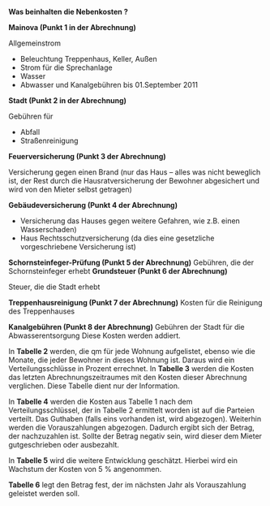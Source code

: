 ﻿**Was beinhalten die Nebenkosten ?**

**Mainova (Punkt 1 in der Abrechnung)**

Allgemeinstrom 

- Beleuchtung Treppenhaus, Keller, Außen
- Strom für die Sprechanlage
- Wasser
- Abwasser und Kanalgebühren bis 01.September 2011

**Stadt (Punkt 2 in der Abrechnung)**

Gebühren für

- Abfall 
- Straßenreinigung

**Feuerversicherung (Punkt 3 der Abrechnung)**

Versicherung gegen einen Brand (nur das Haus – alles was nicht beweglich ist, der Rest durch die Hausratversicherung der Bewohner abgesichert und wird von den Mieter selbst getragen)

**Gebäudeversicherung (Punkt 4 der Abrechnung)**

- Versicherung das Hauses gegen weitere Gefahren, wie z.B. einen Wasserschaden)
- Haus Rechtsschutzversicherung (da dies eine gesetzliche vorgeschriebene Versicherung ist)

**Schornsteinfeger-Prüfung (Punkt 5 der Abrechnung)** Gebühren, die der Schornsteinfeger erhebt **Grundsteuer (Punkt 6 der Abrechnung)**

Steuer, die die Stadt erhebt

**Treppenhausreinigung (Punkt 7 der Abrechnung)** Kosten für die Reinigung des Treppenhauses

**Kanalgebühren (Punkt 8 der Abrechnung)** Gebühren der Stadt für die Abwasserentsorgung Diese Kosten werden addiert. 

In **Tabelle 2** werden, die qm für jede Wohnung aufgelistet, ebenso wie die Monate, die jeder Bewohner in dieses Wohnung ist. Daraus wird ein Verteilungsschlüsse in Prozent errechnet. In **Tabelle 3** werden die Kosten das letzten Abrechnungszeitraumes mit den Kosten dieser Abrechnung verglichen. Diese Tabelle dient nur der Information.

In **Tabelle 4** werden die Kosten aus Tabelle 1 nach dem Verteilungsschlüssel, der in Tabelle 2 ermittelt worden ist auf die Parteien verteilt. Das Guthaben (falls eins vorhanden ist, wird abgezogen). Weiterhin werden die Vorauszahlungen abgezogen. Dadurch ergibt sich der Betrag, der nachzuzahlen ist. Sollte der Betrag negativ sein, wird dieser dem Mieter gutgeschrieben oder ausbezahlt.

In **Tabelle 5** wird die weitere Entwicklung geschätzt. Hierbei wird ein Wachstum der Kosten von 5 % angenommen. 

**Tabelle 6** legt den Betrag fest, der im nächsten Jahr als Vorauszahlung geleistet werden soll.
